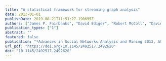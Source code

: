 ```yaml
---
title: "A statistical framework for streaming graph analysis"
date: 2013-01-01
publishDate: 2019-08-21T11:51:27.190695Z
authors: ["James P. Fairbanks", "David Ediger", "Robert McColl", "David A. Bader", "Eric Gilbert"]
publication_types: ["1"]
abstract: ""
featured: false
publication: "*Advances in Social Networks Analysis and Mining 2013, ASONAM '13, Niagara, ON, Canada - August 25 - 29, 2013*"
url_pdf: "https://doi.org/10.1145/2492517.2492620"
doi: "10.1145/2492517.2492620"
---
```


